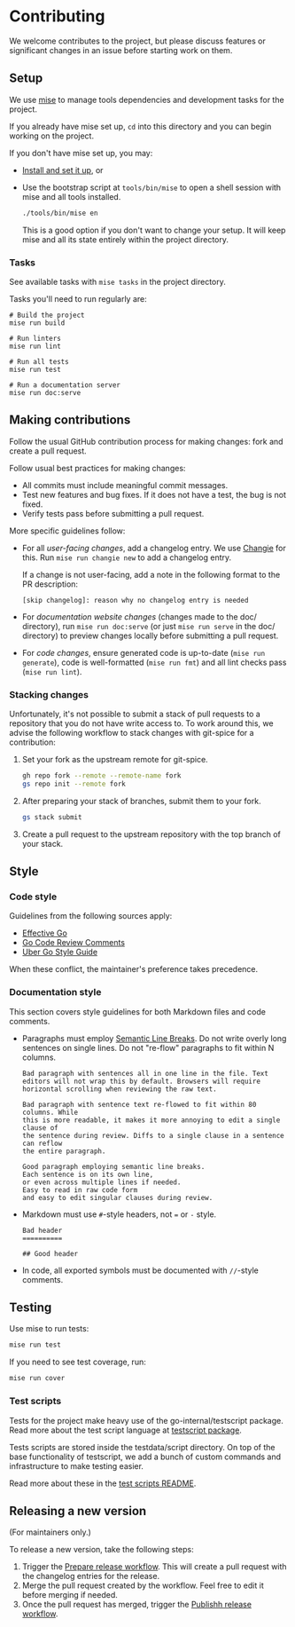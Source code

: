 # Contributing

We welcome contributes to the project,
but please discuss features or significant changes
in an issue before starting work on them.

## Setup

We use [mise](https://mise.jdx.dev) to manage tools dependencies
and development tasks for the project.

If you already have mise set up, `cd` into this directory
and you can begin working on the project.

If you don't have mise set up, you may:

- [Install and set it up](https://mise.jdx.dev/getting-started.html), or
- Use the bootstrap script at `tools/bin/mise` to open a shell session
  with mise and all tools installed.

    ```bash
    ./tools/bin/mise en
    ```

    This is a good option if you don't want to change your setup.
    It will keep mise and all its state entirely within the project directory.

### Tasks

See available tasks with `mise tasks` in the project directory.

Tasks you'll need to run regularly are:

```
# Build the project
mise run build

# Run linters
mise run lint

# Run all tests
mise run test

# Run a documentation server
mise run doc:serve
```

## Making contributions

Follow the usual GitHub contribution process for making changes:
fork and create a pull request.

Follow usual best practices for making changes:

- All commits must include meaningful commit messages.
- Test new features and bug fixes.
  If it does not have a test, the bug is not fixed.
- Verify tests pass before submitting a pull request.

More specific guidelines follow:

- For all *user-facing changes*, add a changelog entry.
  We use [Changie](https://changie.dev) for this.
  Run `mise run changie new` to add a changelog entry.

  If a change is not user-facing,
  add a note in the following format to the PR description:

  ```
  [skip changelog]: reason why no changelog entry is needed
  ```

- For *documentation website changes* (changes made to the doc/ directory),
  run `mise run doc:serve` (or just `mise run serve` in the doc/ directory)
  to preview changes locally before submitting a pull request.

- For *code changes*,
  ensure generated code is up-to-date (`mise run generate`),
  code is well-formatted (`mise run fmt`)
  and all lint checks pass (`mise run lint`).

### Stacking changes

Unfortunately, it's not possible to submit a stack of pull requests
to a repository that you do not have write access to.
To work around this, we advise the following workflow
to stack changes with git-spice for a contribution:

1. Set your fork as the upstream remote for git-spice.

    ```bash
    gh repo fork --remote --remote-name fork
    gs repo init --remote fork
    ```

2. After preparing your stack of branches, submit them to your fork.

    ```bash
    gs stack submit
    ```

3. Create a pull request to the upstream repository with the top branch
   of your stack.

## Style

### Code style

Guidelines from the following sources apply:

- [Effective Go](https://go.dev/doc/effective_go)
- [Go Code Review Comments](https://go.dev/wiki/CodeReviewComments)
- [Uber Go Style Guide](https://github.com/uber-go/guide/blob/master/style.md)

When these conflict, the maintainer's preference takes precedence.

### Documentation style

This section covers style guidelines for both
Markdown files and code comments.

- Paragraphs must employ [Semantic Line Breaks](https://sembr.org/).
  Do not write overly long sentences on single lines.
  Do not "re-flow" paragraphs to fit within N columns.

  ```
  Bad paragraph with sentences all in one line in the file. Text editors will not wrap this by default. Browsers will require horizontal scrolling when reviewing the raw text.

  Bad paragraph with sentence text re-flowed to fit within 80 columns. While
  this is more readable, it makes it more annoying to edit a single clause of
  the sentence during review. Diffs to a single clause in a sentence can reflow
  the entire paragraph.

  Good paragraph employing semantic line breaks.
  Each sentence is on its own line,
  or even across multiple lines if needed.
  Easy to read in raw code form
  and easy to edit singular clauses during review.
  ```

- Markdown must use `#`-style headers, not `=` or `-` style.

  ```
  Bad header
  ==========

  ## Good header
  ```

- In code, all exported symbols must be documented with `//`-style comments.

## Testing

Use mise to run tests:

```sh
mise run test
```

If you need to see test coverage, run:

```sh
mise run cover
```

### Test scripts

Tests for the project make heavy use of the go-internal/testscript package.
Read more about the test script language at [testscript package](https://pkg.go.dev/github.com/rogpeppe/go-internal/testscript).

Tests scripts are stored inside the testdata/script directory.
On top of the base functionality of testscript,
we add a bunch of custom commands and infrastructure to make testing easier.

Read more about these in the [test scripts README](testdata/script/README.md).

## Releasing a new version

(For maintainers only.)

To release a new version, take the following steps:

1. Trigger the [Prepare release workflow](https://github.com/abhinav/git-spice/actions/workflows/prepare-release.yml).
   This will create a pull request with the changelog entries for the release.
2. Merge the pull request created by the workflow.
   Feel free to edit it before merging if needed.
3. Once the pull request has merged, trigger the
   [Publishh release workflow](https://github.com/abhinav/git-spice/actions/workflows/publish-release.yml).
